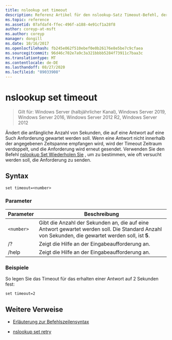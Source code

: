 ```yaml
---
title: nslookup set timeout
description: Referenz Artikel für den nslookup-Satz Timeout-Befehl, der die anfängliche Anzahl von Sekunden ändert, die auf eine Antwort auf eine Such Anforderung gewartet werden soll.
ms.topic: reference
ms.assetid: 07afdaf4-ffec-496f-a188-4e91cf1a28f8
author: coreyp-at-msft
ms.author: coreyp
manager: dongill
ms.date: 10/16/2017
ms.openlocfilehash: fb245e062f510ebef0e0b26176e8e5be7c9cfaea
ms.sourcegitcommit: 96d46c702e7a9c3a321bbbb5284f73911c7baa3c
ms.translationtype: MT
ms.contentlocale: de-DE
ms.lasthandoff: 08/27/2020
ms.locfileid: "89033908"
---
```

# <a name="nslookup-set-timeout"></a>nslookup set timeout

> Gilt für: Windows Server (halbjährlicher Kanal), Windows Server 2019, Windows Server 2016, Windows Server 2012 R2, Windows Server 2012

Ändert die anfängliche Anzahl von Sekunden, die auf eine Antwort auf eine Such Anforderung gewartet werden soll. Wenn eine Antwort nicht innerhalb der angegebenen Zeitspanne empfangen wird, wird der Timeout Zeitraum verdoppelt, und die Anforderung wird erneut gesendet. Verwenden Sie den Befehl [nslookup Set Wiederholen Sie](nslookup-set-retry.md) , um zu bestimmen, wie oft versucht werden soll, die Anforderung zu senden.

## <a name="syntax"></a>Syntax

```
set timeout=<number>
```

### <a name="parameters"></a>Parameter

| Parameter | Beschreibung |
| ---------- | ---------- |
| `<number>` | Gibt die Anzahl der Sekunden an, die auf eine Antwort gewartet werden soll. Die Standard Anzahl von Sekunden, die gewartet werden soll, ist **5**. |
| /? | Zeigt die Hilfe an der Eingabeaufforderung an. |
| /help | Zeigt die Hilfe an der Eingabeaufforderung an. |

### <a name="examples"></a>Beispiele

So legen Sie das Timeout für das erhalten einer Antwort auf 2 Sekunden fest:

```
set timeout=2
```

## <a name="additional-references"></a>Weitere Verweise

- [Erläuterung zur Befehlszeilensyntax](command-line-syntax-key.md)

- [nslookup set retry](nslookup-set-retry.md)
